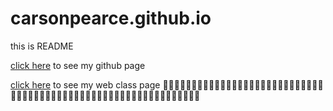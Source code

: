 # carsonpearce.github.io
this is README

[click here](http://carsonp.github.io) to see my github page 

[click here](http://carsonp.github.io/wpd/firstwebsite/index.html) to see my web class page 
:red_car::red_car::red_car::red_car::red_car::red_car::red_car::red_car::red_car::red_car::red_car::red_car::red_car::red_car::red_car::red_car::red_car::red_car::red_car::red_car::red_car::red_car::red_car::red_car::red_car::red_car::red_car::red_car::red_car::red_car::red_car::red_car::red_car::red_car::red_car::red_car::red_car::red_car::red_car::red_car::red_car::red_car::red_car::red_car::red_car::red_car::red_car::red_car::red_car::red_car::red_car::red_car::red_car::red_car::red_car::red_car::red_car::red_car::red_car::red_car::red_car:
